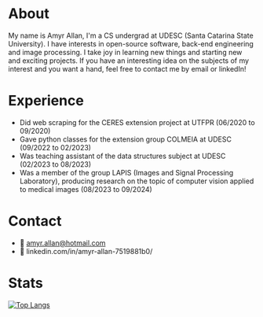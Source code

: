 # About
My name is Amyr Allan, I'm a CS undergrad at UDESC (Santa Catarina State University). I have interests in open-source software, back-end engineering and image processing.
I take joy in learning new things and starting new and exciting projects. If you have an interesting idea on the subjects of my interest and you want a hand, feel free to contact me by email or linkedIn! 
# Experience
* Did web scraping for the CERES extension project at UTFPR (06/2020 to 09/2020)
* Gave python classes for the extension group COLMEIA at UDESC (09/2022 to 02/2023)
* Was teaching assistant of the data structures subject at UDESC (02/2023 to 08/2023)
* Was a member of the group LAPIS (Images and Signal Processing Laboratory), producing research on the topic of computer vision applied to medical images (08/2023 to 09/2024)
# Contact
 * :email: amyr.allan@hotmail.com
 * :link: linkedin.com/in/amyr-allan-7519881b0/
# Stats
[![Top Langs](https://github-readme-stats.vercel.app/api/top-langs/?username=amyr14&theme=dark&layout=compact)](https://github.com/anuraghazra/github-readme-stats)

